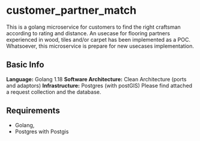 # customer_partner_match
This is a golang microservice for customers to find the right craftsman according to rating and distance.
An usecase for flooring partners experienced in wood, tiles and/or carpet has been implemented as a POC. Whatsoever, this microservice is prepare for new usecases implementation.


## Basic Info
**Language:** Golang 1.18
**Software Architecture:** Clean Architecture (ports and adaptors)
**Infrastructure:** Postgres (with postGIS)
Please find attached a request collection and the database.

## Requirements
- Golang,
- Postgres with Postgis 
